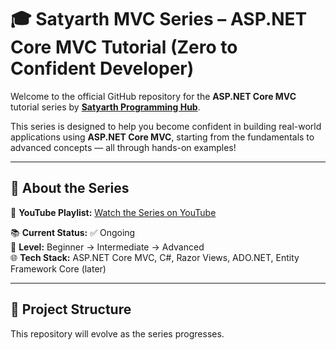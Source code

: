 # 🎓 Satyarth MVC Series – ASP.NET Core MVC Tutorial (Zero to Confident Developer)

Welcome to the official GitHub repository for the **ASP.NET Core MVC** tutorial series by **[Satyarth Programming Hub](https://www.youtube.com/@SatyarthProgrammingHub)**.

This series is designed to help you become confident in building real-world applications using **ASP.NET Core MVC**, starting from the fundamentals to advanced concepts — all through hands-on examples!

---

## 📌 About the Series

🎥 **YouTube Playlist:** [Watch the Series on YouTube](https://www.youtube.com/playlist?list=PLfVlcqqDh2Tj2ucLZMilQR1oB9MLBdJ8V)

📚 **Current Status:** ✅ Ongoing  
🧠 **Level:** Beginner → Intermediate → Advanced  
🌐 **Tech Stack:** ASP.NET Core MVC, C#, Razor Views, ADO.NET, Entity Framework Core (later)

---

## 📂 Project Structure

This repository will evolve as the series progresses.
